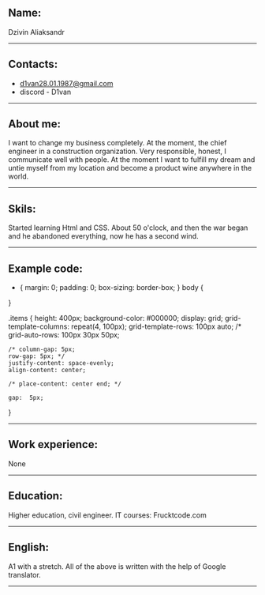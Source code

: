 ## Name:
Dzivin Aliaksandr
********
## Contacts:
* d1van28.01.1987@gmail.com 
* discord - D1van
********
## About me:
I want to change my business completely. At the moment, the chief engineer in a construction organization. Very responsible, honest, I communicate well with people. At the moment I want to fulfill my dream and untie myself from my location and become a product wine anywhere in the world.
*******
## Skils:
Started learning Html and CSS. About 50 o'clock, and then the war began and he abandoned everything, now he has a second wind.
*******
## Example code:
* {
    margin: 0;
    padding: 0;
    box-sizing: border-box;
}
body {

}

.items {
    height: 400px;
    background-color: #000000;
    display: grid;
    grid-template-columns: repeat(4, 100px);
    grid-template-rows: 100px auto;
    /* 
    grid-auto-rows: 100px 30px 50px;
   
    /* column-gap: 5px;
    row-gap: 5px; */ 
    justify-content: space-evenly;
    align-content: center;

    /* place-content: center end; */
    
    gap:  5px;

}

*******
## Work experience:
None
*******
## Education:
Higher education, civil engineer. IT courses: Frucktcode.com
*******
## English:
A1 with a stretch. All of the above is written with the help of Google translator.
**********

